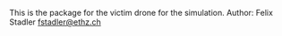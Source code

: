 This is the package for the victim drone for the simulation.
Author: Felix Stadler
fstadler@ethz.ch

